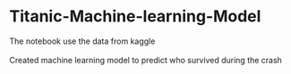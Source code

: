 # Titanic-Machine-learning-Model
The notebook use the data from kaggle
<br></br>
Created machine learning model to predict who survived during the crash
